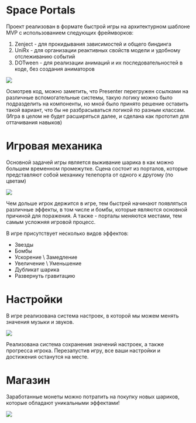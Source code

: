 # Space Portals

Проект реализован в формате быстрой игры на архитектурном шаблоне MVP с использованием следующих фреймворков:
1.	Zenject - для прокидывания зависимостей и общего биндинга
2.	UniRx - для организации реактивных свойств модели и удобному отслеживанию событий
3.	DOTween - для реализации анимаций и их последовательностей в коде, без создания аниматоров

![](https://github.com/SteriksGame/Space-Portals/blob/main/GIFs/MainMenu.gif)

Осмотрев код, можно заметить, что Presenter перегружен ссылками на различные вспомогательные системы, такую логику можно было подразделить на компоненты, 
но мной было принято решение оставить такой вариант, что бы не разбрасываться логикой по разным классам. 
(Игра в целом не будет расширяться далее, и сделана как прототип для оттачивания навыков)

# Игровая механика

Основной задачей игры является выживание шарика в как можно большем временном промежутке. 
Сцена состоит из порталов, которые представляют собой механику телепорта от одного к другому (по цветам)

![](https://github.com/SteriksGame/Space-Portals/blob/main/GIFs/PlayProcess.gif)

Чем дольше игрок держится в игре, тем быстрей начинают появляться различные эффекты, в том числе и бомбы, которые являются основной причиной для поражения.
А также - порталы меняются местами, тем самым усложняя игровой процесс.

В игре присутствует несколько видов эффектов:
* Звезды
* Бомбы
* Ускорение \ Замедление
* Увеличение \ Уменьшение
* Дубликат шарика
* Развернуть гравитацию

# Настройки

В игре реализована система настроек, в которой мы можем менять значения музыки и звуков.

![](https://github.com/SteriksGame/Space-Portals/blob/main/GIFs/SettingsMenu.gif)

Реализована система сохранения значений настроек, а также прогресса игрока. 
Перезапустив игру, все ваши настройки и достижения останутся на месте.

# Магазин

Заработанные монеты можно потратить на покупку новых шариков, которые обладают уникальными эффектами!

![](https://github.com/SteriksGame/Space-Portals/blob/main/GIFs/StoreMenu.gif)
